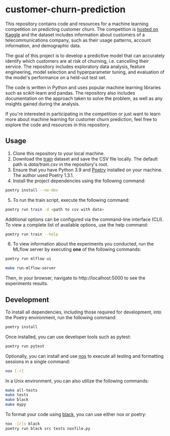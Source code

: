 # customer-churn-prediction

This repository contains code and resources for a machine learning competition on predicting customer churn. The competition is [hosted on Kaggle](https://www.kaggle.com/competitions/advanced-dls-spring-2021/) and the dataset includes information about customers of a telecommunications company, such as their usage patterns, account information, and demographic data.

The goal of this project is to develop a predictive model that can accurately identify which customers are at risk of churning, i.e. cancelling their service. The repository includes exploratory data analysis, feature engineering, model selection and hyperparameter tuning, and evaluation of the model's performance on a held-out test set.

The code is written in Python and uses popular machine learning libraries such as scikit-learn and pandas. The repository also includes documentation on the approach taken to solve the problem, as well as any insights gained during the analysis.

If you're interested in participating in the competition or just want to learn more about machine learning for customer churn prediction, feel free to explore the code and resources in this repository.

## Usage

1. Clone this repository to your local machine.
2. Download the [train](https://www.kaggle.com/competitions/advanced-dls-spring-2021/data) dataset and save the CSV file locally. The default path is *data/train.csv* in the repository's root.
3. Ensure that you have Python 3.9 and [Poetry](https://python-poetry.org/docs/) installed on your machine. The author used Poetry 1.3.1.
4. Install the project dependencies using the following command:
```sh
poetry install --no-dev
```
5. To run the train script, execute the following command:
```sh
poetry run train -d <path to csv with data>
```
Additional options can be configured via the command-line interface (CLI). To view a complete list of available options, use the help command:
```sh
poetry run train --help
```
6. To view information about the experiments you conducted, run the MLflow server by executing **one** of the following commands:
```sh
poetry run mlflow ui
```
```sh
make run-mlflow-server
```
Then, in your browser, navigate to http://localhost:5000 to see the experiments results.

## Development

To install all dependencies, including those required for development, into the Poetry environment, run the following command:
```sh
poetry install
```
Once installed, you can use developer tools such as pytest:
```sh
poetry run pytest
```
Optionally, you can install and use [nox](https://nox.thea.codes/en/stable/) to execute all testing and formatting sessions in a single command:
```sh
nox [-r]
```
In a Unix environment, you can also utilize the following commands:
```sh
make all-tests
make tests
make black
make mypy
```
To format your code using [black](https://github.com/psf/black), you can use either nox or poetry:
```sh
nox -[r]s black
poetry run black src tests noxfile.py
```
